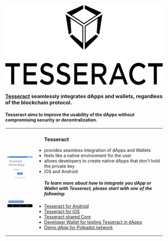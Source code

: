 <p align="center">
	<a href="http://tesseract.one/">
		<img alt="Tesseract" src ="https://raw.githubusercontent.com/tesseract-one/.github/main/logo.svg" height=256/>
	</a>
</p>

### [Tesseract](https://tesseract.one/) seamlessly integrates dApps and wallets, regardless of the blockchain protocol.

#### Tesseract aims to improve the usability of the dApps without compromising security or decentralization.

<!-- ### ![Tesseract Demo](https://raw.githubusercontent.com/tesseract-one/.github/main/android-demo-384.gif) Text follows here -->

<!-- img align="left" alt="Tesseract Demo" src ="https://raw.githubusercontent.com/tesseract-one/.github/main/android-demo.gif" height=384/><table align="left"><tr><td></br></br></br></br></br></br></br></br></br></br></br></br></br></br></br></td></tr></table>
<h3><ul>&nbsp;&nbsp;&nbsp;&nbsp;Tesseract allows: <li>&nbsp;&nbsp;&nbsp;&nbsp;the wallets to display their UIs as modal screens on top of the dApps when signing transaction</li></ul></h3 -->

<table><tr>
	<td><img alt="Tesseract Demo" align="left" src ="https://raw.githubusercontent.com/tesseract-one/.github/main/android-demo-384.gif"/></td>
	<td>
		<p align="top">
			<ul>
				<h3>Tesseract</h3>
				<li>provides seamless integration of dApps and Wallets</li>
				<li>feels like a native environment for the user</li>
				<li>allows developers to create native dApps that don't hold the private key</li>
				<li>iOS and Android</li>
			</ul>
		</p>
		<p>
			<ul>
				<h5>To learn more about how to integrate you dApp or Wallet with Tesseract, please start with one of the following:</h5>
				<li><a href="https://github.com/tesseract-one/Tesseract.android">Tesseract for Android<a/></li>
				<li><a href="https://github.com/tesseract-one/Tesseract.swift">Tesseract for iOS<a/></li>
				<li><a href="https://github.com/tesseract-one/Tesseract.rs">Tesseract shared Core<a/></li>
				<li><a href="https://github.com/tesseract-one/dev-wallet">Developer Wallet for testing Tesseract in dApps<a/></li>
				<li><a href="https://github.com/tesseract-one/polkachat.rs">Demo dApp for Polkadot network<a/></li>
			</ul>
		</p>
	</td>
</tr></table>

<!-- img align="left" alt="Tesseract Demo" src ="https://raw.githubusercontent.com/tesseract-one/.github/main/android-demo.gif" height=384/><table align="left"><tr><td></br></br></br></br></br></br></br></br></br></br></br></br></br></br></br></td></tr></table>
<h3><ul>&nbsp;&nbsp;&nbsp;&nbsp;Tesseract allows: <li>&nbsp;&nbsp;&nbsp;&nbsp;the wallets to display their UIs as modal screens on top of the dApps when signing transaction</li></ul></h3 -->


<!--

**Here are some ideas to get you started:**

🙋‍♀️ A short introduction - what is your organization all about?
🌈 Contribution guidelines - how can the community get involved?
👩‍💻 Useful resources - where can the community find your docs? Is there anything else the community should know?
🍿 Fun facts - what does your team eat for breakfast?
🧙 Remember, you can do mighty things with the power of [Markdown](https://docs.github.com/github/writing-on-github/getting-started-with-writing-and-formatting-on-github/basic-writing-and-formatting-syntax)
-->
